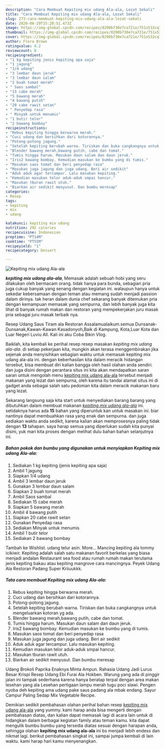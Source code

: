 ```yaml
---
description: "Cara Membuat Kepiting mix udang Ala-ala, Lezat Sekali"
title: "Cara Membuat Kepiting mix udang Ala-ala, Lezat Sekali"
slug: 273-cara-membuat-kepiting-mix-udang-ala-ala-lezat-sekali
date: 2020-06-29T15:20:51.473Z
image: https://img-global.cpcdn.com/recipes/8290b730e7ca721e/751x532cq70/kepiting-mix-udang-ala-ala-foto-resep-utama.jpg
thumbnail: https://img-global.cpcdn.com/recipes/8290b730e7ca721e/751x532cq70/kepiting-mix-udang-ala-ala-foto-resep-utama.jpg
cover: https://img-global.cpcdn.com/recipes/8290b730e7ca721e/751x532cq70/kepiting-mix-udang-ala-ala-foto-resep-utama.jpg
author: Flora Brown
ratingvalue: 4.2
reviewcount: 8
recipeingredient:
- "1 kg kepiting jenis kepiting apa saja"
- "1 jagung"
- "1/4 udang"
- "3 lembar daun jeruk"
- "3 lembar daun salam"
- "2 buah tomat merah"
- " Saos sambal"
- "15 cabe merah"
- "5 bawang merah"
- "4 bawang putih"
- "20 cabe rawit setan"
- " Penyedap rasa"
- " Minyak untuk menumis"
- "1 butir telor"
- "2 bawang bombay"
recipeinstructions:
- "Rebus kepiting hingga berwarna merah."
- "Cuci udang dan bersihkan dari kotorannya."
- "Potong-potong jagung."
- "Setelah kepiting berubah warna. Tiriskan dan buka cangkangnya untuk mengeluarkan kotoran yg ada."
- "Blender bawang merah,bawang putih, cabe dan tomat."
- "Tumis hingga harum. Masukan daun salam dan daun jeruk."
- "Iris2 bawang bombay. Kemudian masukan ke bumbu yang di tumis."
- "Masukan saos tomat dan beri penyedap rasa"
- "Masukan juga jagung dan juga udang. Beri air sedikit"
- "Aduk aduk agar tercampur. Lalu masukan kepiting."
- "Kemudian masukan telor aduk-aduk smpai hancur."
- "Masukan tburan rawit utuh."
- "Biarkan air sedikit menyusut. Dan bumbu meresap"
categories:
- Resep
tags:
- kepiting
- mix
- udang

katakunci: kepiting mix udang 
nutrition: 292 calories
recipecuisine: Indonesian
preptime: "PT14M"
cooktime: "PT55M"
recipeyield: "1"
recipecategory: Dessert

---
```



![Kepiting mix udang Ala-ala](https://img-global.cpcdn.com/recipes/8290b730e7ca721e/751x532cq70/kepiting-mix-udang-ala-ala-foto-resep-utama.jpg)

<b><i>kepiting mix udang ala-ala</i></b>, Memasak adalah sebuah hobi yang seru dilakukan oleh bermacam orang. tidak hanya para bunda, sebagian pria juga cukup banyak yang senang dengan kegiatan ini. walaupun hanya untuk sekedar kebersamaan dengan teman atau memang sudah menjadi passion dalam dirinya. tak heran dalam dunia chef sekarang banyak ditemukan pria dengan kemampuan memasak yang sempurna, dan lebih banyak juga kita lihat di banyak rumah makan dan restoran yang mempekerjakan juru masak pria sebagai juru masak terbaik nya.

Resep Udang Saus Tiram ala Restoran Assalamualaikum.semua Dunsanak-Dunsanak,Kawan-Kawan Kasadonyoh,Baik di Kampung, Kota,Luar Kota dan Luar Negeri Luviu All. Kali ini aku Coba Bikin Vlog.

Baiklah, kita kembali ke perihal resep resep masakan <i>kepiting mix udang ala-ala</i>. di setiap pekerjaan kita, mungkin akan terasa menggembirakan jika sejenak anda menyisihkan sebagian waktu untuk memasak kepiting mix udang ala-ala ini. dengan keberhasilan kita dalam meracik hidangan tersebut, bisa membuat diri kalian bangga oleh hasil olahan anda sendiri. dan juga disini dengan perantara situs ini kita akan mendapatkan saran saran untuk mengolah menu <u>kepiting mix udang ala-ala</u> tersebut menjadi makanan yang lezat dan sempurna, oleh karena itu tandai alamat situs ini di gadget anda sebagai salah satu pedoman kita dalam meracik makanan baru yang lezat.


Sekarang langsung saja kita start untuk menyediakan barang barang yang dibutuhkan dalam membuat makanan <u><i>kepiting mix udang ala-ala</i></u> ini. setidaknya harus ada <b>15</b> bahan yang diperuntuk kan untuk masakan ini. biar nantinya dapat membuahkan rasa yang enak dan sempurna. dan juga sediakan waktu anda sedikit, karena kalian akan memprosesnya paling tidak dengan <b>13</b> tahapan. saya harap semua yang diperlukan sudah kita punyai disini, yuk mari kita proses dengan melihat dulu bahan bahan selanjutnya ini.

<!--inarticleads1-->

##### Bahan pokok dan bumbu yang digunakan untuk menyiapkan Kepiting mix udang Ala-ala:

1. Sediakan 1 kg kepiting (jenis kepiting apa saja)
1. Ambil 1 jagung
1. Siapkan 1/4 udang
1. Ambil 3 lembar daun jeruk
1. Gunakan 3 lembar daun salam
1. Siapkan 2 buah tomat merah
1. Ambil  Saos sambal
1. Sediakan 15 cabe merah
1. Siapkan 5 bawang merah
1. Ambil 4 bawang putih
1. Siapkan 20 cabe rawit setan
1. Gunakan  Penyedap rasa
1. Sediakan  Minyak untuk menumis
1. Ambil 1 butir telor
1. Sediakan 2 bawang bombay


Tambah ke Wishlist. udang telur asin. More… Mancing kepiting ala tommy icikiwir. Kepiting adalah salah satu makanan favorit berkelas yang biasa menjadi andalan Restaurant sea food atau rumah rumah makan terutama jenis kepiting bakau atau kepiting mangrove cara mancingnya. Peyek Udang Ala Restoran Padang Super Kriiuukkk. 

<!--inarticleads2-->

##### Tata cara membuat Kepiting mix udang Ala-ala:

1. Rebus kepiting hingga berwarna merah.
1. Cuci udang dan bersihkan dari kotorannya.
1. Potong-potong jagung.
1. Setelah kepiting berubah warna. Tiriskan dan buka cangkangnya untuk mengeluarkan kotoran yg ada.
1. Blender bawang merah,bawang putih, cabe dan tomat.
1. Tumis hingga harum. Masukan daun salam dan daun jeruk.
1. Iris2 bawang bombay. Kemudian masukan ke bumbu yang di tumis.
1. Masukan saos tomat dan beri penyedap rasa
1. Masukan juga jagung dan juga udang. Beri air sedikit
1. Aduk aduk agar tercampur. Lalu masukan kepiting.
1. Kemudian masukan telor aduk-aduk smpai hancur.
1. Masukan tburan rawit utuh.
1. Biarkan air sedikit menyusut. Dan bumbu meresap


Udang Brokoli Paprika Enaknya Minta Ampun. Rahasia Udang Jadi Lurus Besar Krispi Resep Udang Ebi Furai Ala Hokben. Warung yang ada di pinggir jalan ini tampak sederhana karena hanya beratap terpal dengan area makan lesehan yang ala Lesehan pertigaan lampu merah tugu poci slawi. Pengen nyoba deh kepiting ama udang pake saus padang ala mbak endang. Sayur Campur Paling Sedap Mix Vegetable Recipe. 

Demikian sedikit pembahasan olahan perihal bahan resep <u>kepiting mix udang ala-ala</u> yang yummy. kami harap anda bisa mengerti dengan pembahasan diatas, dan kalian dapat memasak lagi di acara lain untuk di hidangkan dalam berbagai kegiatan family atau teman kamu. kita dapat mengulik bumbu bumbu yang tersedia diatas sesuai dengan harapan anda, sehingga olahan <b>kepiting mix udang ala-ala</b> ini bs menjadi lebih endess dan nikmat lagi. berikut pembahasan singkat ini, sampai jumpa kembali di lain waktu. kami harap hari kamu menyenangkan.
